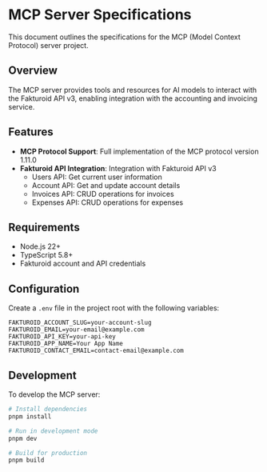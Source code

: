 # MCP Server Specifications

This document outlines the specifications for the MCP (Model Context Protocol) server project.

## Overview

The MCP server provides tools and resources for AI models to interact with the Fakturoid API v3, enabling integration with the accounting and invoicing service.

## Features

- **MCP Protocol Support**: Full implementation of the MCP protocol version 1.11.0
- **Fakturoid API Integration**: Integration with Fakturoid API v3
  - Users API: Get current user information
  - Account API: Get and update account details
  - Invoices API: CRUD operations for invoices
  - Expenses API: CRUD operations for expenses

## Requirements

- Node.js 22+
- TypeScript 5.8+
- Fakturoid account and API credentials

## Configuration

Create a `.env` file in the project root with the following variables:

```
FAKTUROID_ACCOUNT_SLUG=your-account-slug
FAKTUROID_EMAIL=your-email@example.com
FAKTUROID_API_KEY=your-api-key
FAKTUROID_APP_NAME=Your App Name
FAKTUROID_CONTACT_EMAIL=contact-email@example.com
```

## Development

To develop the MCP server:

```bash
# Install dependencies
pnpm install

# Run in development mode
pnpm dev

# Build for production
pnpm build
```
